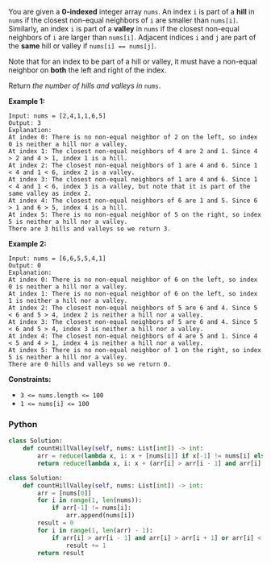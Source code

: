 You are given a  **0-indexed**  integer array  `nums`. An index  `i`  is part of a  **hill**  in  `nums`  if the closest non-equal neighbors of  `i`  are smaller than  `nums[i]`. Similarly, an index  `i`  is part of a  **valley**  in  `nums`  if the closest non-equal neighbors of  `i`  are larger than  `nums[i]`. Adjacent indices  `i`  and  `j`  are part of the  **same**  hill or valley if  `nums[i] == nums[j]`.

Note that for an index to be part of a hill or valley, it must have a non-equal neighbor on  **both**  the left and right of the index.

Return  _the number of hills and valleys in_ `nums`.

**Example 1:**
```
Input: nums = [2,4,1,1,6,5]
Output: 3
Explanation:
At index 0: There is no non-equal neighbor of 2 on the left, so index 0 is neither a hill nor a valley.
At index 1: The closest non-equal neighbors of 4 are 2 and 1. Since 4 > 2 and 4 > 1, index 1 is a hill. 
At index 2: The closest non-equal neighbors of 1 are 4 and 6. Since 1 < 4 and 1 < 6, index 2 is a valley.
At index 3: The closest non-equal neighbors of 1 are 4 and 6. Since 1 < 4 and 1 < 6, index 3 is a valley, but note that it is part of the same valley as index 2.
At index 4: The closest non-equal neighbors of 6 are 1 and 5. Since 6 > 1 and 6 > 5, index 4 is a hill.
At index 5: There is no non-equal neighbor of 5 on the right, so index 5 is neither a hill nor a valley. 
There are 3 hills and valleys so we return 3.
```

**Example 2:**
```
Input: nums = [6,6,5,5,4,1]
Output: 0
Explanation:
At index 0: There is no non-equal neighbor of 6 on the left, so index 0 is neither a hill nor a valley.
At index 1: There is no non-equal neighbor of 6 on the left, so index 1 is neither a hill nor a valley.
At index 2: The closest non-equal neighbors of 5 are 6 and 4. Since 5 < 6 and 5 > 4, index 2 is neither a hill nor a valley.
At index 3: The closest non-equal neighbors of 5 are 6 and 4. Since 5 < 6 and 5 > 4, index 3 is neither a hill nor a valley.
At index 4: The closest non-equal neighbors of 4 are 5 and 1. Since 4 < 5 and 4 > 1, index 4 is neither a hill nor a valley.
At index 5: There is no non-equal neighbor of 1 on the right, so index 5 is neither a hill nor a valley.
There are 0 hills and valleys so we return 0.
```

**Constraints:**

-   `3 <= nums.length <= 100`
-   `1 <= nums[i] <= 100`


### Python
```python
class Solution:
    def countHillValley(self, nums: List[int]) -> int:
        arr = reduce(lambda x, i: x + [nums[i]] if x[-1] != nums[i] else x, range(1, len(nums)), [nums[0]])
        return reduce(lambda x, i: x + (arr[i] > arr[i - 1] and arr[i] > arr[i + 1] or arr[i] < arr[i - 1] and arr[i] < arr[i + 1]), range(1, len(arr) - 1), 0)
```

```python
class Solution:
    def countHillValley(self, nums: List[int]) -> int:
        arr = [nums[0]]
        for i in range(1, len(nums)):
            if arr[-1] != nums[i]:
                arr.append(nums[i])
        result = 0
        for i in range(1, len(arr) - 1):
            if arr[i] > arr[i - 1] and arr[i] > arr[i + 1] or arr[i] < arr[i - 1] and arr[i] < arr[i + 1]:
                result += 1
        return result
```